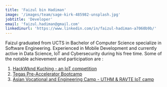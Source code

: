 ```yaml
---
title: 'Faizul bin Hadiman'
image: '/images/team/sage-kirk-485982-unsplash.jpg'
jobtitle: 'Developer'
email: 'faizul.hadiman@gmail.com'
linkedinurl: 'https://www.linkedin.com/in/faizul-hadiman-a7060b9b/'
---
```


Faizul graduated from UCTS in Bachelor of Computer Science specialize in Software Engineering. Experienced in Mobile Development and currently active in Data Science, IoT and Cybersecurity during his free time. Some of the notable achievement and participation are : 

1. [HackWknd Kuching - an IoT competition](https://www.theborneopost.com/2018/03/29/20-start-ups-join-tegas-pre-accelerator-bootcamp/)
2. [Tegas Pre-Accelerator Bootcamp](https://www.theborneopost.com/2018/03/29/20-start-ups-join-tegas-pre-accelerator-bootcamp/)
3. [Asian Vocational and Engineering Camp - UTHM & RAVTE IoT camp](https://scm.ucts.edu.my/asia-tvet-experts-forum-2017/)